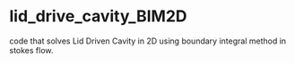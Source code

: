 # lid_drive_cavity_BIM2D
code that solves Lid Driven Cavity  in 2D using boundary integral method in stokes flow.
